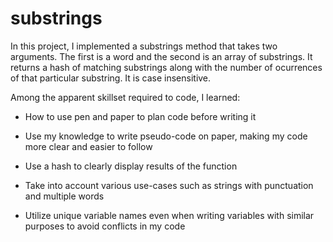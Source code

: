 # substrings

In this project, I implemented a substrings method that takes two arguments. The first is a word and the second is an array of substrings. It returns a hash of matching substrings along with the number of ocurrences of that particular substring. It is case insensitive.

Among the apparent skillset required to code, I learned:

* How to use pen and paper to plan code before writing it

* Use my knowledge to write pseudo-code on paper, making my code more clear and easier to follow

* Use a hash to clearly display results of the function

* Take into account various use-cases such as strings with punctuation and multiple words

* Utilize unique variable names even when writing variables with similar purposes to avoid conflicts in my code

